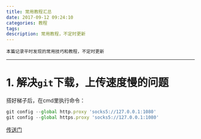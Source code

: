 ```yaml
---
title: 常用教程汇总
date: 2017-09-12 09:24:10
categories: 教程
tags:
description: 常用教程，不定时更新
---
```


`本篇记录平时发现的常用技巧和教程，不定时更新`  

--------------------------------------  

# 1. 解决`git`下载，上传速度慢的问题  

搭好梯子后，在cmd里执行命令：  

```javascript
git config --global http.proxy 'socks5://127.0.0.1:1080'
git config --global https.proxy 'socks5://127.0.0.1:1080'
```  

[传送门](https://91tianlu.org/knowledgebase.php?action=displayarticle&id=11)  

